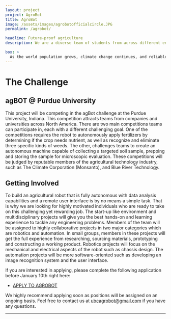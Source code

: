 ```yaml
---
layout: project
project: AgroBot
title: AgroBot
image: /assets/images/agrobotofficialcircle.JPG
permalink: /agrobot/

headline: Future-proof agriculture
description: We are a diverse team of students from across different engineering disciplines. With a shared passion for innovation and technology, we hope to contribute to the future of agriculture, in transitioning from human labour to full automation.

box: >
  As the world population grows, climate change continues, and reliable human labour becomes increasingly expensive, we must find more efficient and sustainable ways to grow food. The UBC AgroBot team will be building a fully autonomous robot capable of analyzing its environment and performing targeted farming tasks to minimize the amount of chemicals used and disruptions in the soil. We hope to raise interest in modern agriculture and its possibility for application of advanced robotics, machine learning, image recognition, artificial intelligence and much more. This project will be competing in the agBot challenge at Purdue University.
---
```


# The Challenge

## agBOT @ Purdue University
This project will be competing in the agBot challenge at the Purdue University, Indiana. This competition attracts teams from companies and universities across North America. There are two main competitions teams can participate in, each with a different challenging goal. One of the competitions requires the robot to autonomously apply fertilizers by determining if the crop needs nutrient, as well as recognize and eliminate three specific kinds of weeds. The other, challenges teams to create an autonomous machine capable of collecting a targeted soil sample, prepping and storing the sample for microscopic evaluation. These competitions will be judged by reputable members of the agricultural technology industry, such as The Climate Corporation (Monsanto), and Blue River Technology.

## Getting Involved
To build an agricultural robot that is fully autonomous with data analysis capabilities and a remote user interface is by no means a simple task. That is why we are looking for highly motivated individuals who are ready to take on this challenging yet rewarding job. The start-up like environment and multidisciplinary projects will give you the best hands-on and learning experience to tackle any engineering problems. Members of the team will be assigned to highly collaborative projects in two major categories which are robotics and automation. In small groups, members in these projects will get the full experience from researching, sourcing materials, prototyping and constructing a working product. Robotics projects will focus on the mechanical and electrical aspects of the robot such as chassis design. The automation projects will be more software-oriented such as developing an image recognition system and the user interface.


If you are interested in applying, please complete the following application before January 10th right here:

<ul class="actions">
  <li><a href="https://ubc.ca1.qualtrics.com/jfe/form/SV_5BDOYaSDWVUm1kV" class="button medium wide">APPLY TO AGROBOT</a></li>
</ul>

We highly recommend applying soon as positions will be assigned on an ongoing basis. Feel free to contact us at ubcagrobot@gmail.com if you have any questions.

---